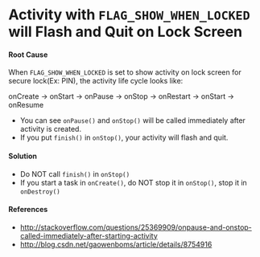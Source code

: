 
# Activity with `FLAG_SHOW_WHEN_LOCKED` will Flash and Quit on Lock Screen

#### Root Cause

When `FLAG_SHOW_WHEN_LOCKED` is set to show activity on lock screen for secure lock(Ex: PIN), the activity life cycle looks like:  

onCreate -> onStart -> onPause -> onStop -> onRestart -> onStart -> onResume  

* You can see `onPause()` and `onStop()` will be called immediately after activity is created.  
* If you put `finish()` in `onStop()`, your activity will flash and quit.

#### Solution

* Do NOT call `finish()` in `onStop()`  
* If you start a task in `onCreate()`, do NOT stop it in `onStop()`, stop it in `onDestroy()`

#### References

* <http://stackoverflow.com/questions/25369909/onpause-and-onstop-called-immediately-after-starting-activity>
* <http://blog.csdn.net/gaowenboms/article/details/8754916>

